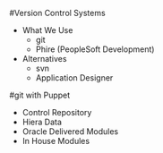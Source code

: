 <!SLIDE>
#Version Control Systems
* What We Use
  * git
  * Phire (PeopleSoft Development)
* Alternatives
  * svn
  * Application Designer

<!SLIDE>
#git with Puppet
* Control Repository
* Hiera Data
* Oracle Delivered Modules
* In House Modules
